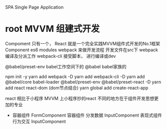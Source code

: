 SPA  Single Page Application
# root MVVM 组建式开发
Compoment
只有一个， React 就是一个完全实践MVVM组件式开发的No.1框架
Component es6 modules
webpack 来做开发流程 开发文件在src下
webpack 编译及分派工作
webpack-cli 接受脚本， 进行编译或dev

@babel/preset-env babel工作空间下的 @babel babel家族的

npm init -y
yarn add webpack -D
yarn add webpack-cli -D
yarn add @babel/core babel-loader @babel/preset-env @babel/preset-react -D
yarn add react react-dom (dom节点结合)
yarn global add create-react-app


react 相比于小程序 MVVM 上小程序抄的react
不同的地方在于组件开发思想更加的专业
- 容器组件
  FormComponent  容器组件 分发数据
    InputComponent   表现式组件 行为交互
    InputComponent